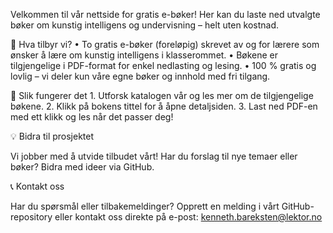 Velkommen til vår nettside for gratis e-bøker! Her kan du laste ned utvalgte bøker om kunstig intelligens og undervisning – helt uten kostnad.

🎯 Hva tilbyr vi?
	•	To gratis e-bøker (foreløpig) skrevet av og for lærere som ønsker å lære om kunstig intelligens i klasserommet.
	•	Bøkene er tilgjengelige i PDF-format for enkel nedlasting og lesing.
	•	100 % gratis og lovlig – vi deler kun våre egne bøker og innhold med fri tilgang.

🚀 Slik fungerer det
	1.	Utforsk katalogen vår og les mer om de tilgjengelige bøkene.
	2.	Klikk på bokens tittel for å åpne detaljsiden.
	3.	Last ned PDF-en med ett klikk og les når det passer deg!

💡 Bidra til prosjektet

Vi jobber med å utvide tilbudet vårt! Har du forslag til nye temaer eller bøker? Bidra med ideer via GitHub.

📞 Kontakt oss

Har du spørsmål eller tilbakemeldinger? Opprett en melding i vårt GitHub-repository eller kontakt oss direkte på e-post: kenneth.bareksten@lektor.no
